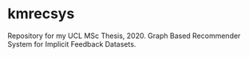 # kmrecsys
Repository for my UCL MSc Thesis, 2020. Graph Based Recommender System for Implicit Feedback Datasets.
